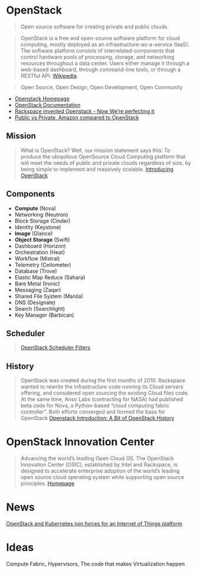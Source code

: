 
 # OpenStack

> Open source software for creating private and public clouds

> OpenStack is a free and open-source software platform for cloud computing, mostly deployed as an infrastructure-as-a-service (IaaS). The software platform consists of interrelated components that control hardware pools of processing, storage, and networking resources throughout a data center. Users either manage it through a web-based dashboard, through command-line tools, or through a RESTful API. [Wikipedia](https://en.wikipedia.org/wiki/OpenStack)

> Open Source, Open Design, Open Development, Open Community

- [Openstack Homepage](http://www.openstack.org/)
- [OpenStack Documentation](http://docs.openstack.org/)
- [Rackspace invented Openstack - Now We’re perfecting it](https://www.rackspace.com/cloud/openstack)
- [Public vs Private, Amazon compared to OpenStack](http://redhatstackblog.redhat.com/2015/05/13/public-vs-private-amazon-compared-to-openstack/)

## Mission

> What is OpenStack? Well, our mission statement says this: To produce the ubiquitous OpenSource Cloud Computing platform that will meet the needs of public and private clouds regardless of size, by being simple to implement and massively scalable. [Introducing OpenStack](http://www.openstack.org/blog/2010/07/introducing-openstack/)

## Components

- __Compute__ (Nova)
- Networking (Neutron)
- Block Storage (Cinder)
- Identity (Keystone)
- __Image__ (Glance)
- __Object Storage__ (Swift)
- Dashboard (Horizon)
- Orchestration (Heat)
- Workflow (Mistral)
- Telemetry (Ceilometer)
- Database (Trove)
- Elastic Map Reduce (Sahara)
- Bare Metal (Ironic)
- Messaging (Zaqar)
- Shared File System (Manila)
- DNS (Designate)
- Search (Searchlight)
- Key Manager (Barbican)

## Scheduler

>  [OpenStack Scheduler Filters](https://wiki.openstack.org/wiki/Scheduler_Filters)

## History

> OpenStack was created during the first months of 2010. Rackspace wanted to rewrite the infrastructure code running its Cloud servers offering, and considered open sourcing the existing Cloud files code. At the same time, Anso Labs (contracting for NASA) had published beta code for Nova, a Python-based “cloud computing fabric controller”. Both efforts converged and formed the base for OpenStack [Openstack Introduction: A Bit of OpenStack History](http://docs.openstack.org/project-team-guide/introduction.html)

# OpenStack Innovation Center

> Advancing the world’s leading Open Cloud OS. The OpenStack Innovation Center (OSIC), established by Intel and Rackspace, is designed to accelerate enterprise adoption of the world’s leading open source cloud operating system while supporting open source principles. [Homepage](https://osic.org/)

# News

[OpenStack and Kubernetes join forces for an Internet of Things platform](http://superuser.openstack.org/articles/openstack-and-kubernetes-join-forces-for-an-internet-of-things-platform)

# Ideas

Compute Fabric, Hypervisors, The code that makes Virtualization happen
